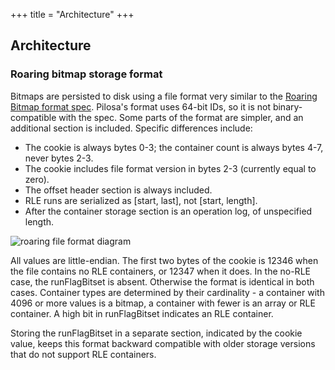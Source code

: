 +++
title = "Architecture"
+++

## Architecture

### Roaring bitmap storage format

Bitmaps are persisted to disk using a file format very similar to the [Roaring Bitmap format spec](https://github.com/RoaringBitmap/RoaringFormatSpec). Pilosa's format uses 64-bit IDs, so it is not binary-compatible with the spec. Some parts of the format are simpler, and an additional section is included. Specific differences include:

* The cookie is always bytes 0-3; the container count is always bytes 4-7, never bytes 2-3.
* The cookie includes file format version in bytes 2-3 (currently equal to zero).
* The offset header section is always included.
* RLE runs are serialized as [start, last], not [start, length].
* After the container storage section is an operation log, of unspecified length.

![roaring file format diagram](/img/docs/pilosa-roaring-storage-diagram.svg)

All values are little-endian. The first two bytes of the cookie is 12346 when the file contains no RLE containers, or 12347 when it does. In the no-RLE case, the runFlagBitset is absent. Otherwise the format is identical in both cases. Container types are determined by their cardinality - a container with 4096 or more values is a bitmap, a container with fewer is an array or RLE container. A high bit in runFlagBitset indicates an RLE container.

Storing the runFlagBitset in a separate section, indicated by the cookie value, keeps this format backward compatible with older storage versions that do not support RLE containers.
